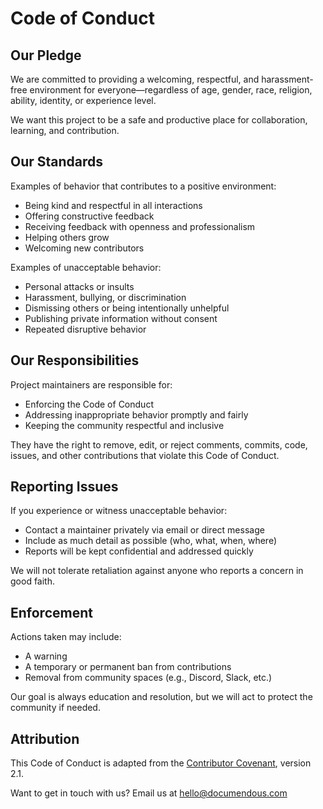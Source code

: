 # Code of Conduct

## Our Pledge

We are committed to providing a welcoming, respectful, and harassment-free environment for everyone—regardless of age, gender, race, religion, ability, identity, or experience level.

We want this project to be a safe and productive place for collaboration, learning, and contribution.

## Our Standards

Examples of behavior that contributes to a positive environment:

- Being kind and respectful in all interactions
- Offering constructive feedback
- Receiving feedback with openness and professionalism
- Helping others grow
- Welcoming new contributors

Examples of unacceptable behavior:

- Personal attacks or insults
- Harassment, bullying, or discrimination
- Dismissing others or being intentionally unhelpful
- Publishing private information without consent
- Repeated disruptive behavior

## Our Responsibilities

Project maintainers are responsible for:

- Enforcing the Code of Conduct
- Addressing inappropriate behavior promptly and fairly
- Keeping the community respectful and inclusive

They have the right to remove, edit, or reject comments, commits, code, issues, and other contributions that violate this Code of Conduct.

## Reporting Issues

If you experience or witness unacceptable behavior:

- Contact a maintainer privately via email or direct message
- Include as much detail as possible (who, what, when, where)
- Reports will be kept confidential and addressed quickly

We will not tolerate retaliation against anyone who reports a concern in good faith.

## Enforcement

Actions taken may include:

- A warning
- A temporary or permanent ban from contributions
- Removal from community spaces (e.g., Discord, Slack, etc.)

Our goal is always education and resolution, but we will act to protect the community if needed.

## Attribution

This Code of Conduct is adapted from the [Contributor Covenant](https://www.contributor-covenant.org/), version 2.1.

Want to get in touch with us? Email us at hello@documendous.com
